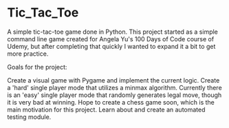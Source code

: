 # Tic_Tac_Toe

A simple tic-tac-toe game done in Python. This project started as a simple command line game created for Angela Yu's 100 Days of Code course of Udemy, but after completing that quickly I wanted to expand it a bit to get more practice.

Goals for the project:

Create a visual game with Pygame and implement the current logic.
Create a 'hard' single player mode that utilizes a minmax algorithm. Currently there is an 'easy' single player mode that randomly generates legal move, though it is very bad at winning. Hope to create a chess game soon, which is the main motivation for this project.
Learn about and create an automated testing module.

